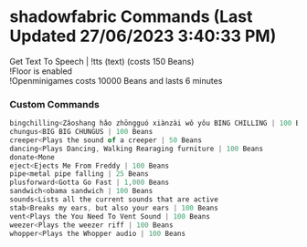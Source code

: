# shadowfabric Commands (Last Updated 27/06/2023 3:40:33 PM)
Get Text To Speech | !tts (text) (costs 150 Beans) <br>
!Floor is enabled <br>
!Openminigames costs 10000 Beans and lasts 6 minutes <br>
### Custom Commands <br>
```js
bingchilling<Zǎoshang hǎo zhōngguó xiànzài wǒ yǒu BING CHILLING | 100 Beans
chungus<BIG BIG CHUNGUS | 100 Beans
creeper<Plays the sound of a creeper | 50 Beans
dancing<Plays Dancing, Walking Rearaging furniture | 100 Beans
donate<Mone
eject<Ejects Me From Freddy | 100 Beans
pipe<metal pipe falling | 25 Beans
plusforward<Gotta Go Fast | 1,000 Beans
sandwich<obama sandwich | 100 Beans
sounds<Lists all the current sounds that are active
stab<Breaks my ears, but also your ears | 100 Beans
vent<Plays the You Need To Vent Sound | 100 Beans
weezer<Plays the weezer riff | 100 Beans
whopper<Plays the Whopper audio | 100 Beans
